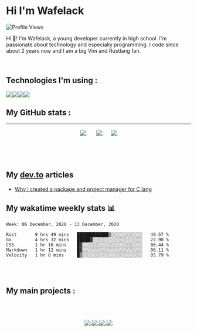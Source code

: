 Hi I'm Wafelack
===============


<img align="center" alt="Profile Views" src="https://komarev.com/ghpvc/?username=Wafelack">

Hi 🖖!
I'm Wafelack, a young developer currently in high school. I'm passionate about technology and especially programming. I code since about 2 years now and I am a big Vim and Rustlang fan.
<br>

 <br>


**Technologies I'm using** :
----------------------------

  <img src="https://img.shields.io/badge/rust%20-%23cc5500.svg?&style=for-the-badge&logo=rust&logoColor=white"/><img src="https://img.shields.io/badge/VimScript-%23199f4b.svg?&style=for-the-badge&logo=vim&logoColor=white"/><img src="https://img.shields.io/badge/python%20-%233572a5.svg?&style=for-the-badge&logo=python&logoColor=white"/><img src="https://img.shields.io/badge/golang%20-%2300add8.svg?&style=for-the-badge&logo=go&logoColor=white"/>



**My GitHub stats** :
---------------------
___

<p align="center">
<a href="https://github.com/anuraghazra/github-readme-stats">
<img align="center" src="https://readme-stats-kzn8ydhjy.vercel.app/api?username=wafelack&custom_title=Wafelack contributions :&show_icons=true&title_color=bbbbbb&text_color=dddddd&icon_color=990000&bg_color=111111" />
</a>
  &nbsp;&nbsp;&nbsp;&nbsp;&nbsp;
<a href="https://github.com/anuraghazra/github-readme-stats">
<img align="center" src="https://readme-stats-kzn8ydhjy.vercel.app/api/top-langs/?username=wafelack&langs_count=8&title_color=bbbbbb&text_color=dddddd&icon_color=990000&layout=compact&bg_color=111111&hide=html,shell,css"/>
</a>
&nbsp;&nbsp;&nbsp;&nbsp;
 <a href="https://github.com/ryo-ma/github-profile-trophy">
  <img align="center" src="https://github-profile-trophy.vercel.app/?username=wafelack&theme=monokai&column=3&margin-w=15&margin-h=15&title=Followers,Star,Commit,PR,Issue,Repositories"/>
</a>
</a>
</p>

<br>
<br>
<br>

## My [dev.to](https://dev.to/wafelack) articles

<!-- DEVTO:START -->
- [Why i created a package and project manager for C lang](https://dev.to/wafelack/why-i-created-a-package-and-project-manager-for-c-lang-5f65)
<!-- DEVTO:END -->

## My wakatime weekly stats 📊

<!--START_SECTION:waka-->
```text
Week: 06 December, 2020 - 13 December, 2020

Rust       9 hrs 49 mins   ████████████▒░░░░░░░░░░░░   49.57 % 
Go         4 hrs 32 mins   █████▓░░░░░░░░░░░░░░░░░░░   22.90 % 
CSS        1 hr 16 mins    █▓░░░░░░░░░░░░░░░░░░░░░░░   06.44 % 
Markdown   1 hr 12 mins    █▓░░░░░░░░░░░░░░░░░░░░░░░   06.11 % 
Velocity   1 hr 8 mins     █▒░░░░░░░░░░░░░░░░░░░░░░░   05.79 % 
```
<!--END_SECTION:waka-->

<br>
<br>

**My main projects** :
----------------------

<br>
<br>

<p align="center">
 <a href="https://github.com/wafelack/raytracer">
  <!-- Change the `github-readme-stats.anuraghazra1.vercel.app` to `github-readme-stats.vercel.app`  -->
  <img align="center" src="https://readme-stats-kzn8ydhjy.vercel.app/api/pin/?username=wafelack&repo=raytracer&title_color=dea584&text_color=dddddd&icon_color=990000&bg_color=111111" />
</a>
<a href="https://github.com/wafelack/wng">
  <!-- Change the `github-readme-stats.anuraghazra1.vercel.app` to `github-readme-stats.vercel.app`  -->
  <img align="center" src="https://readme-stats-kzn8ydhjy.vercel.app/api/pin/?username=wafelack&repo=wng&title_color=dea584&text_color=dddddd&icon_color=990000&bg_color=111111" />
</a>    
<a href="https://github.com/wafelack/wlvm">
  <!-- Change the `github-readme-stats.anuraghazra1.vercel.app` to `github-readme-stats.vercel.app`  -->
  <img align="center" src="https://readme-stats-kzn8ydhjy.vercel.app/api/pin/?username=wafelack&repo=wlvm&title_color=dea584&text_color=dddddd&icon_color=990000&bg_color=111111" />
</a>
<a href="https://github.com/wafelack/vlugger">
  <!-- Change the `github-readme-stats.anuraghazra1.vercel.app` to `github-readme-stats.vercel.app`  -->
  <img align="center" src="https://readme-stats-kzn8ydhjy.vercel.app/api/pin/?username=wafelack&repo=vlugger&title_color=dea584&text_color=dddddd&icon_color=990000&bg_color=111111" />
</a>


  </p>
